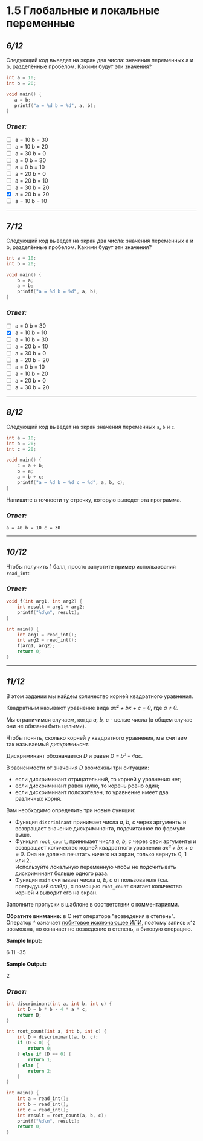 # 1.5 Глобальные и локальные переменные

## _6/12_

Следующий код выведет на экран два числа: значения переменных a и b, разделённые пробелом. Какими будут эти значения?
```c
int a = 10;
int b = 20;

void main() {
   a = b;
   printf("a = %d b = %d", a, b);
}
```

### ___Ответ:___


- [ ] a = 10 b = 30
- [ ] a = 10 b = 20
- [ ] a = 30 b = 0
- [ ] a = 0 b = 30
- [ ] a = 0 b = 10
- [ ] a = 20 b = 0
- [ ] a = 20 b = 10
- [ ] a = 30 b = 20
- [x] a = 20 b = 20
- [ ] a = 10 b = 10

---

## _7/12_

Следующий код выведет на экран два числа: значения переменных a и b, разделённые пробелом. Какими будут эти значения?

```c
int a = 10;
int b = 20;

void main() {
    b = a;
    a = b;
    printf("a = %d b = %d", a, b);
}
```

### ___Ответ:___
- [ ] a = 0 b = 30
- [x] a = 10 b = 10
- [ ] a = 10 b = 30
- [ ] a = 20 b = 10
- [ ] a = 30 b = 0
- [ ] a = 20 b = 20
- [ ] a = 0 b = 10
- [ ] a = 10 b = 20
- [ ] a = 20 b = 0
- [ ] a = 30 b = 20

---

## _8/12_

Следующий код выведет на экран значения переменных `a`, `b` и `c`.
```c
int a = 10;
int b = 20;
int c = 20;

void main() {
    c = a + b;
    b = a;
    a = b + c;
    printf("a = %d b = %d c = %d", a, b, c);
}
```
Напишите в точности ту строчку, которую выведет эта программа.

### ___Ответ:___
```
a = 40 b = 10 c = 30
```


---

## _10/12_

Чтобы получить 1 балл, просто запустите пример использования `read_int`:

### ___Ответ:___
```c
void f(int arg1, int arg2) {
    int result = arg1 + arg2;
    printf("%d\n", result);
}

int main() {
    int arg1 = read_int();
    int arg2 = read_int();
    f(arg1, arg2);
    return 0;
}
```


---

## _11/12_

В этом задании мы найдем количество корней квадратного уравнения.

Квадратным называют уравнение вида _ax&sup2; + bx + c = 0_, где _a &ne; 0._

Мы ограничимся случаем, когда _a, b, c_ - целые числа (в общем случае они не обязаны быть целыми).

Чтобы понять, сколько корней у квадратного уравнения, мы считаем так называемый _дискриминант_.

Дискриминант обозначается _D_ и равен _D = b&sup2; - 4ac._

В зависимости от значения _D_ возможны три ситуации:


- если дискриминант отрицательный, то корней у уравнения нет;
- если дискриминант равен нулю, то корень ровно один;
- если дискриминант положителен, то уравнение имеет два различных корня.

Вам необходимо определить три новые функции:


- Функция `discriminant` принимает числа _a, b, c_ через аргументы и возвращает значение дискриминанта, подсчитанное по формуле выше.
- Функция `root_count`, принимает числа _a, b, c_ через свои аргументы и возвращает количество корней квадратного уравнения _ax&sup2; + bx + c = 0_. Она не должна печатать ничего на экран, только вернуть 0, 1 или 2. <br>
  Используйте локальную переменную чтобы не подсчитывать дискриминант больше одного раза.
- Функция `main` считывает числа _a, b, c_ от пользователя (см. предыдущий слайд), с помощью `root_count` считает количество корней и выводит его на экран.

Заполните пропуски в шаблоне в соответствии с комментариями.

__Обратите внимание:__ в C нет оператора "возведения в степень". Оператор ^ означает [побитовое исключающее ИЛИ](https://ru.wikipedia.org/wiki/Битовая_операция#Исключающее_ИЛИ), поэтому запись `x^2` возможна, но означает не возведение в степень, а битовую операцию.

__Sample Input:__

6 11 -35

__Sample Output:__

2

### ___Ответ:___
```c
int discriminant(int a, int b, int c) {
    int D = b * b - 4 * a * c;
    return D;
}

int root_count(int a, int b, int c) {
    int D = discriminant(a, b, c); 
    if (D < 0) {
        return 0; 
    } else if (D == 0) {
        return 1; 
    } else {
        return 2;
    }
}

int main() {
    int a = read_int();
    int b = read_int();
    int c = read_int();
    int result = root_count(a, b, c);
    printf("%d\n", result);
    return 0;
}
```